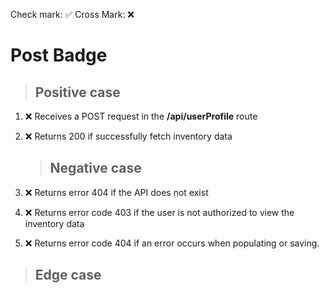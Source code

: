 Check mark: ✅
Cross Mark: ❌

# Post Badge

> ## Positive case

1. ❌ Receives a POST request in the **/api/userProfile** route
2. ❌ Returns 200 if successfully fetch inventory data

   > ## Negative case

3. ❌ Returns error 404 if the API does not exist
4. ❌ Returns error code 403 if the user is not authorized to view the inventory data
5. ❌ Returns error code 404 if an error occurs when populating or saving.

> ## Edge case